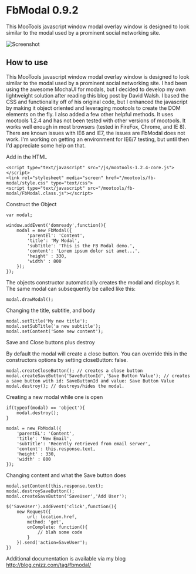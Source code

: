 FbModal 0.9.2
===============================
This MooTools javascript window modal overlay window is designed to look similar to the modal used by a prominent social networking site.

![Screenshot](http://www.cnizz.com/mootools/fb-modal/fbmodal.png)


How to use
----------------------

This MooTools javascript window modal overlay window is designed to look similar to the modal used by a prominent social networking site. 
I had been using the awesome MochaUI for modals, but I decided to develop my own lightweight solution after reading this blog post by David Walsh. 
I based the CSS and functionality off of his original code, but I enhanced the javascript by making it object oriented and leveraging mootools 
to create the DOM elements on the fly. I also added a few other helpful methods. It uses mootools 1.2.4 and has not been tested with other 
versions of mootools. It works well enough in most browsers (tested in FireFox, Chrome, and IE 8).  There are known issues with IE6 and IE7, the 
issues are FbModal does not work.  I'm working on getting an environment for IE6/7 testing, but until then I'd appreciate some help on that.

Add in the HTML

	<script type="text/javascript" src="/js/mootools-1.2.4-core.js"></script>
	<link rel="stylesheet" media="screen" href="/mootools/fb-modal/style.css" type="text/css">
	<script type="text/javascript" src="/mootools/fb-modal/FbModal.class.js"></script>

Construct the Object

	var modal;
			 
	window.addEvent('domready',function(){
		modal = new FbModal({
			'parentEl': 'Content',
			'title': 'My Modal',
			'subTitle': 'This is the FB Modal demo.',
			'content': 'Lorem ipsum dolor sit amet...',
			'height' : 330,
			'width' : 800
		});
	});

The objects constructor automatically creates the modal and displays it. The same modal can subsequently be called like this:

	modal.drawModal();

Changing the title, subtitle, and body

	modal.setTitle('My new title');
	modal.setSubTitle('a new subtitle');
	modal.setContent('Some new content');

Save and Close buttons plus destroy

By default the modal will create a close button. You can override this in the constructors options by setting closeButton: false.


	modal.createCloseButton(); // creates a close button
	modal.createSaveButton('SaveButtonId','Save Button Value'); // creates a save button with id: SaveButtonId and value: Save Button Value
	modal.destroy(); // destroys/hides the modal.

Creating a new modal while one is open


	if(typeof(modal) == 'object'){
		modal.destroy();
	}
 
	modal = new FbModal({
		'parentEL': 'Content',
		'title': 'New Email',
		'subTitle': 'Recently retrieved from email server',
		'content': this.response.text,
		'height' : 330,
		'width' : 800
	});

Changing content and what the Save button does

	modal.setContent(this.response.text);
	modal.destroySaveButton();
	modal.createSaveButton('SaveUser','Add User');
 
	$('SaveUser').addEvent('click',function(){
		new Request({
		    url: location.href,
		    method: 'get',
		    onComplete: function(){
				// blah some code
		    }
		}).send('action=SaveUser');
	})
		
Additional documentation is available via my blog http://blog.cnizz.com/tag/fbmodal/